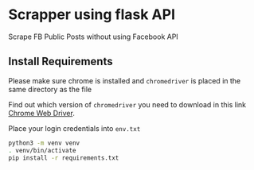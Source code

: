 # Scrapper using flask API

Scrape FB Public Posts without using Facebook API 

## Install Requirements

Please make sure chrome is installed and ```chromedriver``` is placed in the same directory as the file

Find out which version of ```chromedriver``` you need to download in this link [Chrome Web Driver](https://sites.google.com/chromium.org/driver/downloads).

Place your login credentials into ```env.txt```


```sh
python3 -m venv venv
. venv/bin/activate
pip install -r requirements.txt
```


